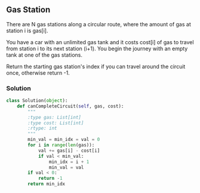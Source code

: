 ## Gas Station

There are N gas stations along a circular route, where the amount of gas at station i is gas[i].

You have a car with an unlimited gas tank and it costs cost[i] of gas to travel from station i to its next station (i+1). You begin the journey with an empty tank at one of the gas stations.

Return the starting gas station's index if you can travel around the circuit once, otherwise return -1.

### Solution

```python
class Solution(object):
    def canCompleteCircuit(self, gas, cost):
        """
        :type gas: List[int]
        :type cost: List[int]
        :rtype: int
        """
        min_val = min_idx = val = 0
        for i in range(len(gas)):
            val += gas[i] - cost[i]
            if val < min_val:
                min_idx = i + 1
                min_val = val
        if val < 0:
            return -1
        return min_idx
```
